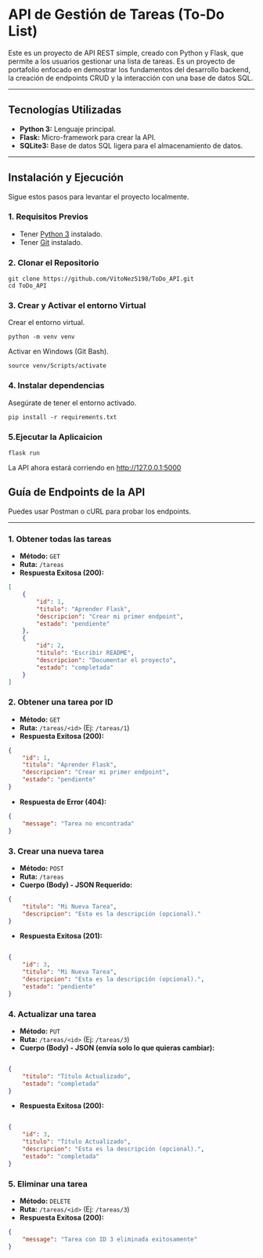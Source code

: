 # API de Gestión de Tareas (To-Do List)

Este es un proyecto de API REST simple, creado con Python y Flask, que permite a los usuarios gestionar una lista de tareas. Es un proyecto de portafolio enfocado en demostrar los fundamentos del desarrollo backend, la creación de endpoints CRUD y la interacción con una base de datos SQL.

---

## Tecnologías Utilizadas

* **Python 3:** Lenguaje principal.
* **Flask:** Micro-framework para crear la API.
* **SQLite3:** Base de datos SQL ligera para el almacenamiento de datos.

---

## Instalación y Ejecución

Sigue estos pasos para levantar el proyecto localmente.

### 1. Requisitos Previos

* Tener [Python 3](https://www.python.org/downloads/) instalado.
* Tener [Git](https://git-scm.com/downloads) instalado.

### 2. Clonar el Repositorio

```
git clone https://github.com/VitoNez5198/ToDo_API.git
cd ToDo_API
```

### 3. Crear y Activar el entorno Virtual

Crear el entorno virtual.

`python -m venv venv`

Activar en Windows (Git Bash).

`source venv/Scripts/activate`


### 4. Instalar dependencias

Asegúrate de tener el entorno activado.

`pip install -r requirements.txt`

### 5.Ejecutar la Aplicaicion

`flask run`

La API ahora estará corriendo en http://127.0.0.1:5000

## Guía de Endpoints de la API

Puedes usar Postman o cURL para probar los endpoints.

---

### 1. Obtener todas las tareas

* **Método:** `GET`
* **Ruta:** `/tareas`
* **Respuesta Exitosa (200):**

```json
[
    {
        "id": 1,
        "titulo": "Aprender Flask",
        "descripcion": "Crear mi primer endpoint",
        "estado": "pendiente"
    },
    {
        "id": 2,
        "titulo": "Escribir README",
        "descripcion": "Documentar el proyecto",
        "estado": "completada"
    }
]
```

### 2. Obtener una tarea por ID

* **Método:** `GET`
* **Ruta:** `/tareas/<id>` (Ej: `/tareas/1`)
* **Respuesta Exitosa (200):**

```json
{
    "id": 1,
    "titulo": "Aprender Flask",
    "descripcion": "Crear mi primer endpoint",
    "estado": "pendiente"
}
```
* **Respuesta de Error (404):**

```json
{
    "message": "Tarea no encontrada"
}
```

### 3. Crear una nueva tarea

* **Método:** `POST`
* **Ruta:** `/tareas`
* **Cuerpo (Body) - JSON Requerido:**


```json
{
    "titulo": "Mi Nueva Tarea",
    "descripcion": "Esta es la descripción (opcional)."
}
```
* **Respuesta Exitosa (201):**

```JSON

{
    "id": 3,
    "titulo": "Mi Nueva Tarea",
    "descripcion": "Esta es la descripción (opcional).",
    "estado": "pendiente"
}
```
### 4. Actualizar una tarea
* **Método:** `PUT`
* **Ruta:** `/tareas/<id>` (Ej: `/tareas/3`)
* **Cuerpo (Body) - JSON (envía solo lo que quieras cambiar):**

```json

{
    "titulo": "Título Actualizado",
    "estado": "completada"
}
```
* **Respuesta Exitosa (200):**

```json

{
    "id": 3,
    "titulo": "Título Actualizado",
    "descripcion": "Esta es la descripción (opcional).",
    "estado": "completada"
}
```

### 5. Eliminar una tarea
* **Método:** `DELETE`
* **Ruta:** `/tareas/<id>` (Ej: `/tareas/3`)
* **Respuesta Exitosa (200):**

```json
{
    "message": "Tarea con ID 3 eliminada exitosamente"
}
```